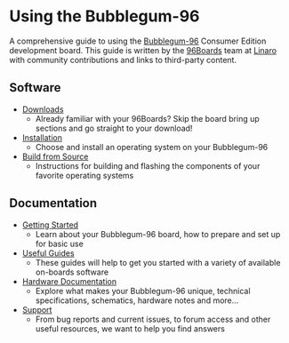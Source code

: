 # Using the Bubblegum-96

A comprehensive guide to using the [Bubblegum-96](https://www.96boards.org/products/ce/bubblegum96/) Consumer Edition development board. This guide is written by the [96Boards](https://www.96boards.org) team at [Linaro](http://www.linaro.org) with community contributions and links to third-party content.

## Software

- [Downloads](Downloads/README.md)
   - Already familiar with your 96Boards? Skip the board bring up sections and go straight to your download!
- [Installation](Installation/README.md)
   - Choose and install an operating system on your Bubblegum-96
- [Build from Source](BuildSource/README.md)
   - Instructions for building and flashing the components of your favorite operating systems

## Documentation

- [Getting Started](GettingStarted/README.md)
   - Learn about your Bubblegum-96 board, how to prepare and set up for basic use
- [Useful Guides](Guides/README.md)
   - These guides will help to get you started with a variety of available on-boards software
- [Hardware Documentation](HardwareDocs/README.md)
   - Explore what makes your Bubblegum-96 unique, technical specifications, schematics, hardware notes and more...
- [Support](Support/README.md)
   - From bug reports and current issues, to forum access and other useful resources, we want to help you find answers

